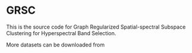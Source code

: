 # GRSC
This is the source code for Graph Regularized Spatial-spectral Subspace Clustering for Hyperspectral Band Selection.

More datasets can be downloaded from
